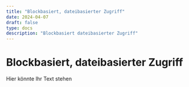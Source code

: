 ```yaml
---
title: "Blockbasiert, dateibasierter Zugriff"
date: 2024-04-07
draft: false
type: docs
description: "Blockbasiert dateibasierter Zugriff"
---
```


# Blockbasiert, dateibasierter Zugriff

Hier könnte Ihr Text stehen